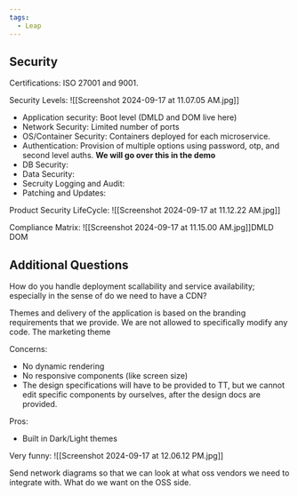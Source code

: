 ```yaml
---
tags:
  - Leap
---
```

## Security

Certifications: ISO 27001 and 9001.

Security Levels:
 ![[Screenshot 2024-09-17 at 11.07.05 AM.jpg]]

- Application security: Boot level (DMLD and DOM live here)
- Network Security: Limited number of ports
- OS/Container Security: Containers deployed for each microservice.
- Authentication: Provision of multiple options using password, otp, and second level auths. **We will go over this in the demo**
- DB Security: 
- Data Security: 
- Secruity Logging and Audit: 
- Patching and Updates:

Product Security LifeCycle:
![[Screenshot 2024-09-17 at 11.12.22 AM.jpg]]

Compliance Matrix:
![[Screenshot 2024-09-17 at 11.15.00 AM.jpg]]DMLD DOM

## Additional Questions
How do you handle deployment scallability and service availability; especially in the sense of do we need to have a CDN?

Themes and delivery of the application is based on the branding requirements that we provide. We are not allowed to specifically modify any code. The marketing theme 

Concerns:
- No dynamic rendering
- No responsive components (like screen size)
- The design specifications will have to be provided to TT, but we cannot edit specific components by ourselves, after the design docs are provided.

Pros: 
- Built in Dark/Light themes

Very funny:
![[Screenshot 2024-09-17 at 12.06.12 PM.jpg]]

Send network diagrams so that we can look at what oss vendors we need to integrate with. What do we want on the OSS side. 